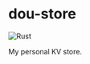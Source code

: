 # dou-store

![Rust](https://github.com/DoumanAsh/dou-store/workflows/Rust/badge.svg?branch=master)

My personal KV store.
